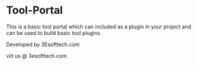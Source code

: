 Tool-Portal
===========

This is a basic tool portal which can included as a plugin in your project and can be used to build basic tool plugins

Developed by 3Esofttech.com

viit us @ 3esofttech.com
